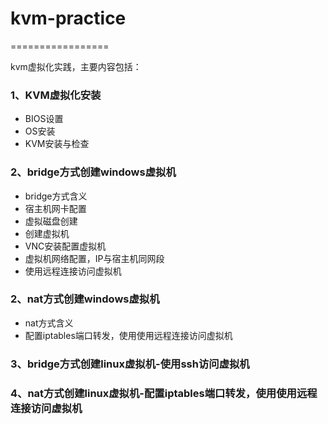 # kvm-practice
=================

kvm虚拟化实践，主要内容包括：
### 1、KVM虚拟化安装    
* BIOS设置
* OS安装
* KVM安装与检查

### 2、bridge方式创建windows虚拟机    
* bridge方式含义
* 宿主机网卡配置
* 虚拟磁盘创建
* 创建虚拟机
* VNC安装配置虚拟机
* 虚拟机网络配置，IP与宿主机同网段
* 使用远程连接访问虚拟机

### 2、nat方式创建windows虚拟机  
* nat方式含义
* 配置iptables端口转发，使用使用远程连接访问虚拟机

### 3、bridge方式创建linux虚拟机-使用ssh访问虚拟机

### 4、nat方式创建linux虚拟机-配置iptables端口转发，使用使用远程连接访问虚拟机
